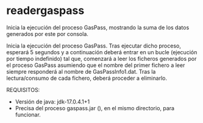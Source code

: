 # readergaspass

Inicia la ejecución del proceso GasPass, mostrando la suma de los datos generados por este por consola.

Inicia la ejecución del proceso GasPass. Tras ejecutar dicho proceso, esperará 5 segundos y a continuación deberá entrar en un bucle (ejecución por
tiempo indefinido) tal que, comenzará a leer los ficheros generados por el proceso GasPass asumiendo que el nombre del primer fichero a leer siempre responderá al
nombre de GasPassInfo1.dat. Tras la lectura/consumo de cada fichero, deberá proceder a eliminarlo.

REQUISITOS:
- Versión de java: jdk-17.0.4.1+1
- Precisa del proceso gaspass.jar (), en el mismo directorio, para funcionar.
